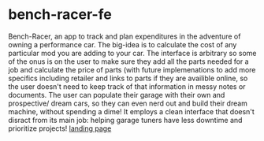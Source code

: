 # bench-racer-fe

Bench-Racer, an app to track and plan expenditures in the adventure of owning a performance car. The big-idea is to calculate the cost of any particular mod you are adding to your car. The interface is arbitrary so some of the onus is on the user to make sure they add all the parts needed for a job and calculate the price of parts (with future implemenations to add more specifics including retailer and links to parts if they are availible online, so the user doesn't need to keep track of that information in messy notes or documents. The user can populate their garage with their own and prospective/ dream cars, so they can even nerd out and build their dream machine, without spending a dime! It employs a clean interface that doesn't disract from its main job: helping garage tuners have less downtime and prioritize projects!
[landing page](https://drive.google.com/open?id=1n1cxOXnm4diqH80IURDtDUTzXyID1rd0)
